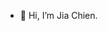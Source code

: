 - 👋 Hi, I’m Jia Chien.

<!---
Jcccn03/Jcccn03 is a ✨ special ✨ repository because its `README.md` (this file) appears on your GitHub profile.
You can click the Preview link to take a look at your changes.
--->
